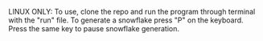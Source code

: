LINUX ONLY: To use, clone the repo and run the program through terminal with the "run" file. To generate a snowflake press "P" on the keyboard. Press the same key to pause snowflake generation.
